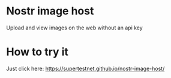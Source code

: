 # Nostr image host

Upload and view images on the web without an api key

# How to try it

Just click here: https://supertestnet.github.io/nostr-image-host/
